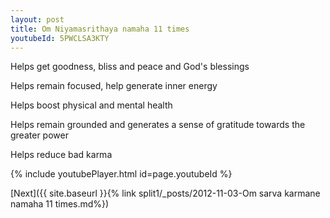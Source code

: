 ```yaml
---
layout: post
title: Om Niyamasrithaya namaha 11 times
youtubeId: 5PWCLSA3KTY
---
```

 
 
Helps get goodness, bliss and peace and God's blessings
 
Helps remain focused, help generate inner energy 
 
Helps boost physical and mental health 
 
Helps remain grounded and generates a sense of gratitude towards the greater power 
 
Helps reduce bad karma
 
 
 
 


{% include youtubePlayer.html id=page.youtubeId %}
 
[Next]({{ site.baseurl }}{% link  split1/_posts/2012-11-03-Om sarva karmane namaha 11 times.md%})
 
